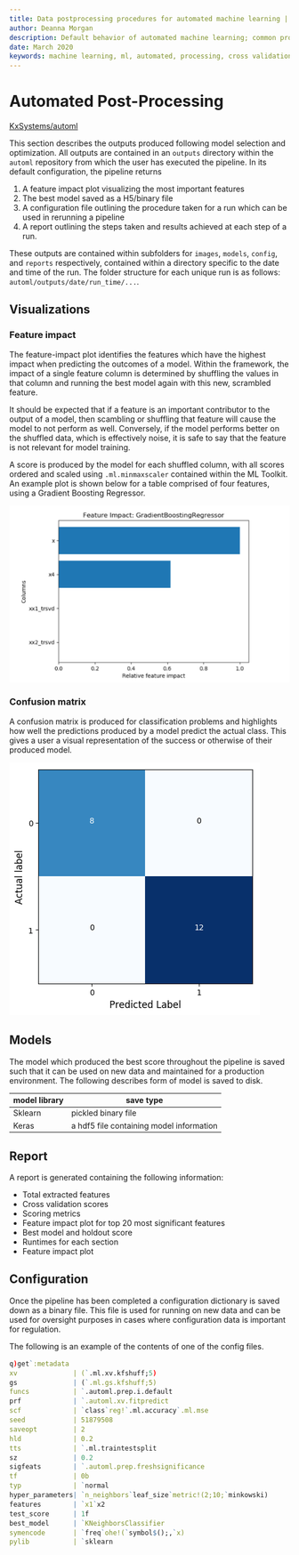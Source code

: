 ```yaml
---
title: Data postprocessing procedures for automated machine learning | Machine Learning | Documentation for kdb+ and q
author: Deanna Morgan
description: Default behavior of automated machine learning; common processes completed across all forms of automated machine learning
date: March 2020
keywords: machine learning, ml, automated, processing, cross validation, grid search, models
---
```

# <i class="fas fa-share-alt"></i> Automated Post-Processing



<i class="fab fa-github"></i> 
[KxSystems/automl](https://github.com/kxsystems/automl)

This section describes the outputs produced following model selection and optimization. All outputs are contained in an `outputs` directory within the `automl` repository from which the user has executed the pipeline. In its default configuration, the pipeline returns 

1. A feature impact plot visualizing the most important features
2. The best model saved as a H5/binary file 
3. A configuration file outlining the procedure taken for a run which can be used in rerunning a pipeline
4. A report outlining the steps taken and results achieved at each step of a run.

These outputs are contained within subfolders for `images`, `models`, `config`, and `reports` respectively, contained within a directory specific to the date and time of the run. The folder structure for each unique run is as follows: `automl/outputs/date/run_time/...`.


## Visualizations

### Feature impact

The feature-impact plot identifies the features which have the highest impact when predicting the outcomes of a model. Within the framework, the impact of a single feature column is determined by shuffling the values in that column and running the best model again with this new, scrambled feature.

It should be expected that if a feature is an important contributor to the output of a model, then scambling or shuffling that feature will cause the model to not perform as well. Conversely, if the model performs better on the shuffled data, which is effectively noise, it is safe to say that the feature is not relevant for model training.

A score is produced by the model for each shuffled column, with all scores ordered and scaled using `.ml.minmaxscaler` contained within the ML Toolkit. An example plot is shown below for a table comprised of four features, using a Gradient Boosting Regressor.

![Feature-impact chart](img/featureimpact.png)


### Confusion matrix

A confusion matrix is produced for classification problems and highlights how well the predictions produced by a model predict the actual class. This gives a user a visual representation of the success or otherwise of their produced model.

![Confusion matrix](img/confusion.png)


## Models

The model which produced the best score throughout the pipeline is saved such that it can be used on new data and maintained for a production environment. The following describes form of model is saved to disk.

model library | save type 
--------------|-----------
Sklearn       | pickled binary file
Keras         | a hdf5 file containing model information


## Report

A report is generated containing the following information:

- Total extracted features
- Cross validation scores
- Scoring metrics
- Feature impact plot for top 20 most significant features
- Best model and holdout score
- Runtimes for each section
- Feature impact plot


## Configuration

Once the pipeline has been completed a configuration dictionary is saved down as a binary file. This file is used for running on new data and can be used for oversight purposes in cases where configuration data is important for regulation.

The following is an example of the contents of one of the config files.

```q
q)get`:metadata
xv              | (`.ml.xv.kfshuff;5)
gs              | (`.ml.gs.kfshuff;5)
funcs           | `.automl.prep.i.default
prf             | `.automl.xv.fitpredict
scf             | `class`reg!`.ml.accuracy`.ml.mse
seed            | 51879508
saveopt         | 2
hld             | 0.2
tts             | `.ml.traintestsplit
sz              | 0.2
sigfeats        | `.automl.prep.freshsignificance
tf              | 0b
typ             | `normal
hyper_parameters| `n_neighbors`leaf_size`metric!(2;10;`minkowski)
features        | `x1`x2
test_score      | 1f
best_model      | `KNeighborsClassifier
symencode       | `freq`ohe!(`symbol$();,`x)
pylib           | `sklearn
```
